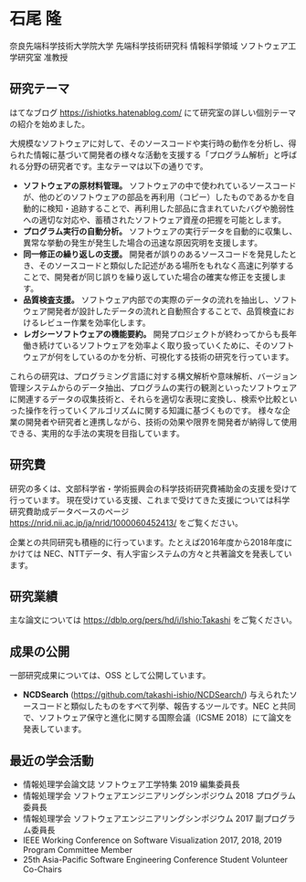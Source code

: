 # 石尾 隆 

奈良先端科学技術大学院大学 先端科学技術研究科 情報科学領域 ソフトウェア工学研究室 准教授

## 研究テーマ

はてなブログ <https://ishiotks.hatenablog.com/> にて研究室の詳しい個別テーマの紹介を始めました。

大規模なソフトウェアに対して、そのソースコードや実行時の動作を分析し、得られた情報に基づいて開発者の様々な活動を支援する「プログラム解析」と呼ばれる分野の研究者です。主なテーマは以下の通りです。

 - **ソフトウェアの原材料管理。** ソフトウェアの中で使われているソースコードが、他のどのソフトウェアの部品を再利用（コピー）したものであるかを自動的に検知・追跡することで、再利用した部品に含まれていたバグや脆弱性への適切な対応や、蓄積されたソフトウェア資産の把握を可能とします。
 - **プログラム実行の自動分析。** ソフトウェアの実行データを自動的に収集し、異常な挙動の発生が発生した場合の迅速な原因究明を支援します。
 - **同一修正の繰り返しの支援。** 開発者が誤りのあるソースコードを発見したとき、そのソースコードと類似した記述がある場所をもれなく高速に列挙することで、開発者が同じ誤りを繰り返していた場合の確実な修正を支援します。
 - **品質検査支援。** ソフトウェア内部での実際のデータの流れを抽出し、ソフトウェア開発者が設計したデータの流れと自動照合することで、品質検査におけるレビュー作業を効率化します。
 - **レガシーソフトウェアの機能要約。** 開発プロジェクトが終わってからも長年働き続けているソフトウェアを効率よく取り扱っていくために、そのソフトウェアが何をしているのかを分析、可視化する技術の研究を行っています。

これらの研究は、プログラミング言語に対する構文解析や意味解析、バージョン管理システムからのデータ抽出、プログラムの実行の観測といったソフトウェアに関連するデータの収集技術と、それらを適切な表現に変換し、検索や比較といった操作を行っていくアルゴリズムに関する知識に基づくものです。
様々な企業の開発者や研究者と連携しながら、技術の効果や限界を開発者が納得して使用できる、実用的な手法の実現を目指しています。

## 研究費

研究の多くは、文部科学省・学術振興会の科学技術研究費補助金の支援を受けて行っています。
現在受けている支援、これまで受けてきた支援については科学研究費助成データベースのページ <https://nrid.nii.ac.jp/ja/nrid/1000060452413/> をご覧ください。

企業との共同研究も積極的に行っています。たとえば2016年度から2018年度にかけては NEC、NTTデータ、有人宇宙システムの方々と共著論文を発表しています。

## 研究業績

主な論文については <https://dblp.org/pers/hd/i/Ishio:Takashi> をご覧ください。


## 成果の公開

一部研究成果については、OSS として公開しています。

 - **NCDSearch** (<https://github.com/takashi-ishio/NCDSearch/>) 与えられたソースコードと類似したものをすべて列挙、報告するツールです。NEC と共同で、ソフトウェア保守と進化に関する国際会議（ICSME 2018）にて論文を発表しています。


## 最近の学会活動

 - 情報処理学会論文誌 ソフトウェア工学特集 2019 編集委員長
 - 情報処理学会 ソフトウェアエンジニアリングシンポジウム 2018 プログラム委員長
 - 情報処理学会 ソフトウェアエンジニアリングシンポジウム 2017 副プログラム委員長
 - IEEE Working Conference on Software Visualization 2017, 2018, 2019 Program Committee Member
 - 25th Asia-Pacific Software Engineering Conference Student Volunteer Co-Chairs
